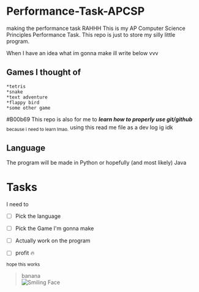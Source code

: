 # Performance-Task-APCSP
making the performance task RAHHH
This is my AP Computer Science Principles Performance Task.
This repo is just to store my silly little program.

When I have an idea what im gonna make ill write below vvv

## Games I thought of 
```
*tetris 
*snake 
*text adventure 
*flappy bird 
*some other game 
```
#B00b69
This repo is also for me to ***learn how to properly use git/github*** <sub>  
because i need to learn lmao.</sub>
using this read me file as a dev log ig idk 

## Language
The program will be made in Python or hopefully (and most likely) Java

# Tasks

I need to  

- [ ] Pick the language
- [ ] Pick the Game I'm gonna make
- [ ] Actually work on the program
- [ ] profit :fire:


<sub> hope this works </sub>
>banana<br/>
![Smiling Face](https://media.istockphoto.com/id/157030584/vector/thumb-up-emoticon.jpg?s=612x612&w=0&k=20&c=GGl4NM_6_BzvJxLSl7uCDF4Vlo_zHGZVmmqOBIewgKg=)